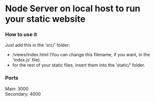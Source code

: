 # Node Server on local host to run your static website

### How to use it
Just add this in the 'src/' folder:

- /views/index.html (You can change this filename, if you want, in the 'index.js' file).
- for the rest of your static files, insert them into the 'static/' folder.

### Ports
Main: 3000<br>
Secondary: 4000
